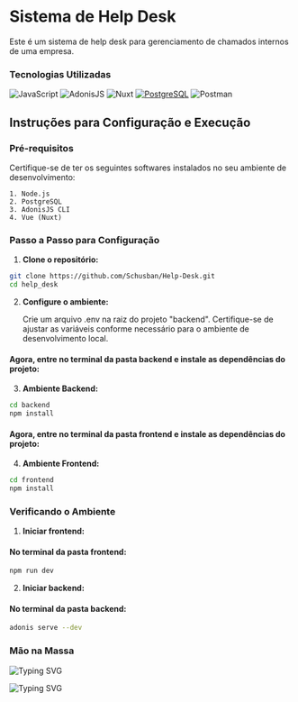 # Sistema de Help Desk

Este é um sistema de help desk para gerenciamento de chamados internos de uma empresa.



### Tecnologias Utilizadas

![JavaScript](https://img.shields.io/badge/JavaScript-F7DF1E?style=for-the-badge&logo=javascript&logoColor=black)
![AdonisJS](https://img.shields.io/badge/adonisjs-%23220052.svg?style=for-the-badge&logo=adonisjs&logoColor=white)
![Nuxt](https://img.shields.io/badge/Nuxt-002E3B?style=for-the-badge&logo=nuxtdotjs&logoColor=#00DC82)
[![PostgreSQL](https://img.shields.io/badge/PostgreSQL-000?style=for-the-badge&logo=postgresql)](https://www.postgresql.org/)
![Postman](https://img.shields.io/badge/Postman-FF6C37.svg?style=for-the-badge&logo=Postman&logoColor=white)



## Instruções para Configuração e Execução

### Pré-requisitos
Certifique-se de ter os seguintes softwares instalados no seu ambiente de desenvolvimento:

    1. Node.js 
    2. PostgreSQL
    3. AdonisJS CLI
    4. Vue (Nuxt)

### Passo a Passo para Configuração

1. **Clone o repositório:**

```bash
git clone https://github.com/Schusban/Help-Desk.git
cd help_desk
```


2. **Configure o ambiente:**

    Crie um arquivo .env na raiz do projeto "backend". Certifique-se de ajustar as variáveis conforme necessário para o ambiente de desenvolvimento local.

#### Agora, entre no terminal da pasta backend e instale as dependências do projeto:
3. **Ambiente Backend:**
```bash
cd backend
npm install

```
#### Agora, entre no terminal da pasta frontend e instale as dependências do projeto:
4. **Ambiente Frontend:**
```bash
cd frontend
npm install

```

### Verificando o Ambiente

1. **Iniciar frontend:**
#### No terminal da pasta frontend:
```bash
npm run dev
```
2. **Iniciar backend:**
#### No terminal da pasta backend:
```bash
adonis serve --dev
```


### Mão na Massa
![Typing SVG](https://readme-typing-svg.herokuapp.com?font=Fira+Code&weight=200&size=15&pause=1000&repeat=false&width=435&lines=Acesse+a+API+Frontend+em+http%3A%2F%2Flocalhost%3A3000)

![Typing SVG](https://readme-typing-svg.demolab.com?font=Fira+Code&weight=200&size=15&pause=1000&repeat=false&width=500&height=100&lines=Teste+o+Backend+via+Postman.+API+rodando+em+127.0.0.1:3333)

